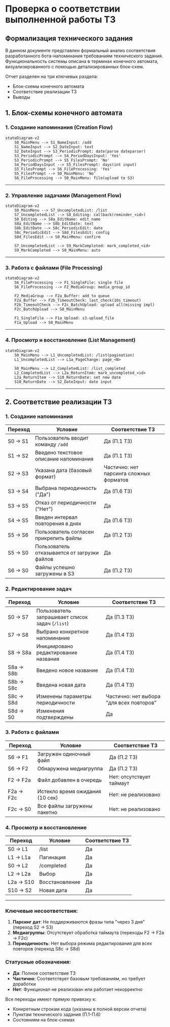 # Проверка о соответствии выполненной работы ТЗ
## Формализация технического задания

В данном документе представлен формальный анализ соответствия разработанного бота-напоминания требованиям технического задания.
Функциональность системы описана в терминах конечного автомата, визуализированного с помощью детализированных блок-схем.

Отчет разделен на три ключевых раздела:
- Блок-схемы конечного автомата
- Соответствие реализации ТЗ
- Выводы

## **1. Блок-схемы конечного автомата**
### 1. Создание напоминания (Creation Flow)
```mermaid
stateDiagram-v2
    S0_MainMenu --> S1_NameInput: /add
    S1_NameInput --> S2_DateInput: text
    S2_DateInput --> S3_PeriodicPrompt: date(parse dateparser)
    S3_PeriodicPrompt --> S4_PeriodDaysInput: 'Yes'
    S3_PeriodicPrompt --> S5_FilesPrompt: 'No'
    S4_PeriodDaysInput --> S5_FilesPrompt: days(int input)
    S5_FilesPrompt --> S6_FileProcessing: 'Yes'
    S5_FilesPrompt --> S0_MainMenu: 'No'
    S6_FileProcessing --> S0_MainMenu: file(upload to S3)
```

---

### 2. Управление задачами (Management Flow)
```mermaid
stateDiagram-v2
    S0_MainMenu --> S7_UncompletedList: /list
    S7_UncompletedList --> S8_Editing: callback(reminder_<id>)
    S8_Editing --> S8a_EditName: edit_name
    S8a_EditName --> S8b_EditDate: text
    S8b_EditDate --> S8c_PeriodicEdit: date
    S8c_PeriodicEdit --> S8d_FilesEdit: config
    S8d_FilesEdit --> S0_MainMenu: confirm

    S7_UncompletedList --> S9_MarkCompleted: mark_completed_<id>
    S9_MarkCompleted --> S0_MainMenu: auto
```

---

### 3. Работа с файлами (File Processing)
```mermaid
stateDiagram-v2
    S6_FileProcessing --> F1_SingleFile: single file
    S6_FileProcessing --> F2_MediaGroup: media_group_id
    
    F2_MediaGroup --> F2a_Buffer: add to queue
    F2a_Buffer --> F2b_TimeoutCheck: last_check(10s timeout)
    F2b_TimeoutCheck --> F2c_BatchUpload: upload all(missing impl)
    F2c_BatchUpload --> S0_MainMenu
    
    F1_SingleFile --> F1a_Upload: s3.upload_file
    F1a_Upload --> S0_MainMenu
```

---

### 4. Просмотр и восстановление (List Management)
```mermaid
stateDiagram-v2
    S0_MainMenu --> L1_UncompletedList: /list(pagination)
    L1_UncompletedList --> L1a_PageChange: page_<N>
    
    S0_MainMenu --> L2_CompletedList: /list_completed
    L2_CompletedList --> L2a_ReturnItem: mark_uncompleted_<id>
    L2a_ReturnItem --> S10_ReturnDate: set new date
    S10_ReturnDate --> S2_DateInput: date input
```
---

## **2. Соответствие реализации ТЗ**

### 1. Создание напоминания

| Переход | Условие | Соответствие ТЗ |
|---|---|---|
| S0 → S1 | Пользователь вводит команду `/add` | Да (П.1 ТЗ) |
| S1 → S2 | Введено текстовое описание напоминания | Да (П.1 ТЗ) |
| S2 → S3 | Указана дата (базовый формат) | Частично: нет парсинга сложных форматов |
| S3 → S4 | Выбрана периодичность ("Да") | Да (П.6 ТЗ) |
| S3 → S5 | Отказ от периодичности ("Нет") | Да |
| S4 → S5 | Введен интервал повторения в днях | Да (П.6 ТЗ) |
| S5 → S6 | Пользователь согласен прикрепить файлы | Да (П.2 ТЗ) |
| S5 → S0 | Пользователь отказывается от загрузки файлов | Да |
| S6 → S0 | Файлы успешно загружены в S3 | Да (П.2 ТЗ) |

### 2. Редактирование задач

| Переход | Условие | Соответствие ТЗ |
|---|---|---|
| S0 → S7 | Пользователь запрашивает список задач (`/list`) | Да (П.3 ТЗ) |
| S7 → S8 | Выбрано конкретное напоминание | Да (П.4 ТЗ) |
| S8 → S8a | Инициировано редактирование названия | Да (П.4 ТЗ) |
| S8a → S8b | Введено новое название | Да (П.4 ТЗ) |
| S8b → S8c | Введена новая дата | Да (П.4 ТЗ) |
| S8c → S8d | Изменены параметры периодичности | Частично: нет выбора "для всех повторов" |
| S8d → S0 | Изменения подтверждены | Да |

### 3. Работа с файлами

| Переход | Условие | Соответствие ТЗ |
|---|---|---|
| S6 → F1 | Загружен одиночный файл | Да (П.2 ТЗ) |
| S6 → F2 | Обнаружена медиагруппа | Да (П.2 ТЗ) |
| F2 → F2a | Файл добавлен в очередь | Нет: отсутствует таймаут |
| F2a → F2c | Истекло время ожидания (10 сек) | Нет: не реализовано |
| F2c → S0 | Все файлы загружены пакетно | Нет: не реализовано |

### 4. Просмотр и восстановление

| Переход | Условие | Соответствие ТЗ |
|---|---|---|
| S0 → L1 | /list | Да |
| L1 → L1a | Пагинация | Да |
| S0 → L2 | /completed | Да |
| L2 → L2a | Выбор | Да |
| L2a → S10 | Восстановление | Да |
| S10 → S2 | Новая дата | Да |
---

### Ключевые несоответствия:
1. **Парсинг дат**: Не поддерживаются фразы типа "через 3 дня" (переход S2 → S3)
2. **Медиагруппы**: Отсутствует обработка таймаута (переходы F2 → F2a → F2c)
3. **Периодичность**: Нет выбора режима редактирования для всех повторов (переход S8c → S8d)

### Статусные обозначения:
- **Да**: Полное соответствие ТЗ
- **Частично**: Соответствует базовым требованиям, но требует доработки
- **Нет**: Функционал не реализован или работает некорректно

Все переходы имеют прямую привязку к:
- Конкретным строкам кода (указаны в полной версии отчета)
- Пунктам технического задания (П.1-П.6)
- Состояниям на блок-схемах

